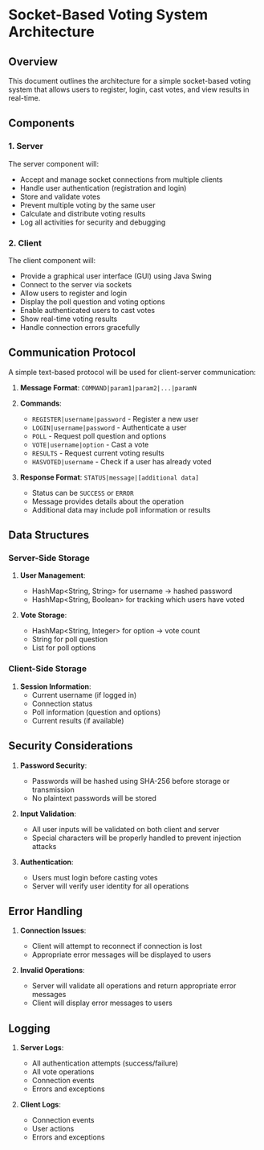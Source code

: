 # Socket-Based Voting System Architecture

## Overview
This document outlines the architecture for a simple socket-based voting system that allows users to register, login, cast votes, and view results in real-time.

## Components

### 1. Server
The server component will:
- Accept and manage socket connections from multiple clients
- Handle user authentication (registration and login)
- Store and validate votes
- Prevent multiple voting by the same user
- Calculate and distribute voting results
- Log all activities for security and debugging

### 2. Client
The client component will:
- Provide a graphical user interface (GUI) using Java Swing
- Connect to the server via sockets
- Allow users to register and login
- Display the poll question and voting options
- Enable authenticated users to cast votes
- Show real-time voting results
- Handle connection errors gracefully

## Communication Protocol
A simple text-based protocol will be used for client-server communication:

1. **Message Format**: `COMMAND|param1|param2|...|paramN`
2. **Commands**:
   - `REGISTER|username|password` - Register a new user
   - `LOGIN|username|password` - Authenticate a user
   - `POLL` - Request poll question and options
   - `VOTE|username|option` - Cast a vote
   - `RESULTS` - Request current voting results
   - `HASVOTED|username` - Check if a user has already voted

3. **Response Format**: `STATUS|message|[additional data]`
   - Status can be `SUCCESS` or `ERROR`
   - Message provides details about the operation
   - Additional data may include poll information or results

## Data Structures

### Server-Side Storage
1. **User Management**:
   - HashMap<String, String> for username -> hashed password
   - HashMap<String, Boolean> for tracking which users have voted

2. **Vote Storage**:
   - HashMap<String, Integer> for option -> vote count
   - String for poll question
   - List<String> for poll options

### Client-Side Storage
1. **Session Information**:
   - Current username (if logged in)
   - Connection status
   - Poll information (question and options)
   - Current results (if available)

## Security Considerations
1. **Password Security**:
   - Passwords will be hashed using SHA-256 before storage or transmission
   - No plaintext passwords will be stored

2. **Input Validation**:
   - All user inputs will be validated on both client and server
   - Special characters will be properly handled to prevent injection attacks

3. **Authentication**:
   - Users must login before casting votes
   - Server will verify user identity for all operations

## Error Handling
1. **Connection Issues**:
   - Client will attempt to reconnect if connection is lost
   - Appropriate error messages will be displayed to users

2. **Invalid Operations**:
   - Server will validate all operations and return appropriate error messages
   - Client will display error messages to users

## Logging
1. **Server Logs**:
   - All authentication attempts (success/failure)
   - All vote operations
   - Connection events
   - Errors and exceptions

2. **Client Logs**:
   - Connection events
   - User actions
   - Errors and exceptions
